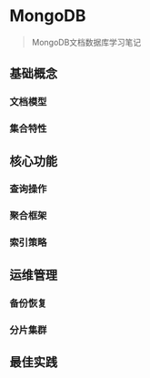 # MongoDB

> MongoDB文档数据库学习笔记

## 基础概念

### 文档模型

### 集合特性

## 核心功能

### 查询操作

### 聚合框架

### 索引策略

## 运维管理

### 备份恢复

### 分片集群

## 最佳实践